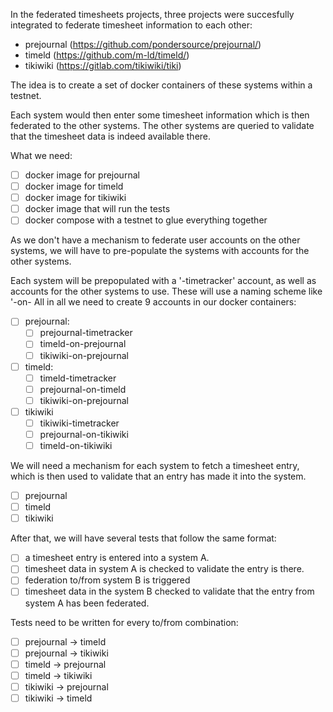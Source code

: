 In the federated timesheets projects, three projects were succesfully
integrated to federate timesheet information to each other:

- prejournal (https://github.com/pondersource/prejournal/)
- timeld (https://github.com/m-ld/timeld/)
- tikiwiki (https://gitlab.com/tikiwiki/tiki)

The idea is to create a set of docker containers of these systems within a
testnet.

Each system would then enter some timesheet information which is then
federated to the other systems. The other systems are queried to validate
that the timesheet data is indeed available there.

What we need:
- [ ] docker image for prejournal
- [ ] docker image for timeld
- [ ] docker image for tikiwiki
- [ ] docker image that will run the tests
- [ ] docker compose with a testnet to glue everything together

As we don't have a mechanism to federate user accounts on the other systems,
we will have to pre-populate the systems with accounts for the other
systems.

Each system will be prepopulated with a '<system>-timetracker' account, as
well as accounts for the other systems to use.  These will use a naming
scheme like '<source>-on-<target> All in all we need to create 9 accounts in
our docker containers:

- [ ] prejournal:
	- [ ] prejournal-timetracker
	- [ ] timeld-on-prejournal
	- [ ] tikiwiki-on-prejournal
- [ ] timeld:
	- [ ] timeld-timetracker
	- [ ] prejournal-on-timeld
	- [ ] tikiwiki-on-prejournal
- [ ] tikiwiki
	- [ ] tikiwiki-timetracker
	- [ ] prejournal-on-tikiwiki
	- [ ] timeld-on-tikiwiki

We will need a mechanism for each system to fetch a timesheet entry, which
is then used to validate that an entry has made it into the system.
- [ ] prejournal
- [ ] timeld
- [ ] tikiwiki

After that, we will have several tests that follow the same format:
- [ ] a timesheet entry is entered into a system A.
- [ ] timesheet data in system A is checked to validate the entry is there.
- [ ] federation to/from system B is triggered
- [ ] timesheet data in the system B checked to validate that the entry from
system A has been federated.

Tests need to be written for every to/from combination:
- [ ] prejournal -> timeld
- [ ] prejournal -> tikiwiki
- [ ] timeld -> prejournal
- [ ] timeld -> tikiwiki
- [ ] tikiwiki -> prejournal
- [ ] tikiwiki -> timeld
